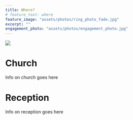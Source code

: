 ```yaml
---
title: Where?
# feature_text: where
feature_image: "assets/photos/ring_photo_fade.jpg"
excerpt: ""
engagement_photo: "assets/photos/engagement_photo.jpg"
---
```


<img
src="{{ page.engagement_photo | prepend: site.baseurl | replace: '//', '/' }}"
/>

# Church

Info on church goes here

# Reception

Info on reception goes here

